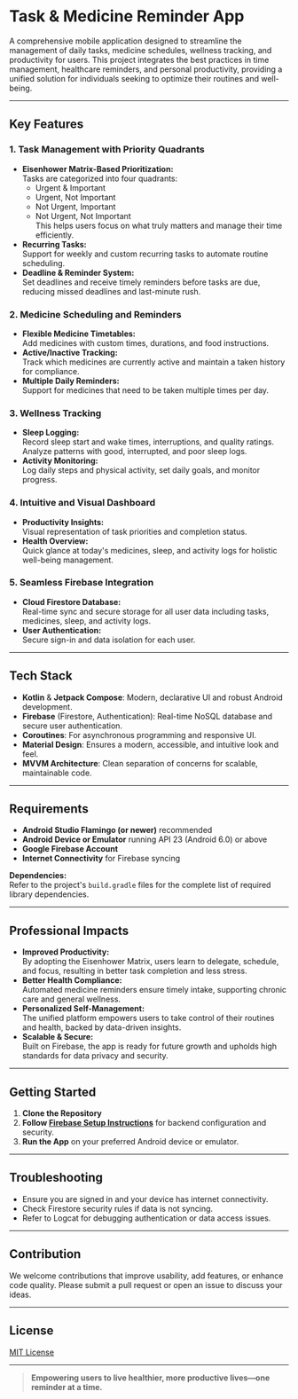 # Task & Medicine Reminder App

A comprehensive mobile application designed to streamline the management of daily tasks, medicine schedules, wellness tracking, and productivity for users. This project integrates the best practices in time management, healthcare reminders, and personal productivity, providing a unified solution for individuals seeking to optimize their routines and well-being.

---

## Key Features

### 1. **Task Management with Priority Quadrants**
- **Eisenhower Matrix-Based Prioritization:**  
  Tasks are categorized into four quadrants:
  - Urgent & Important
  - Urgent, Not Important
  - Not Urgent, Important
  - Not Urgent, Not Important  
  This helps users focus on what truly matters and manage their time efficiently.
- **Recurring Tasks:**  
  Support for weekly and custom recurring tasks to automate routine scheduling.
- **Deadline & Reminder System:**  
  Set deadlines and receive timely reminders before tasks are due, reducing missed deadlines and last-minute rush.

### 2. **Medicine Scheduling and Reminders**
- **Flexible Medicine Timetables:**  
  Add medicines with custom times, durations, and food instructions.
- **Active/Inactive Tracking:**  
  Track which medicines are currently active and maintain a taken history for compliance.
- **Multiple Daily Reminders:**  
  Support for medicines that need to be taken multiple times per day.

### 3. **Wellness Tracking**
- **Sleep Logging:**  
  Record sleep start and wake times, interruptions, and quality ratings.  
  Analyze patterns with good, interrupted, and poor sleep logs.
- **Activity Monitoring:**  
  Log daily steps and physical activity, set daily goals, and monitor progress.

### 4. **Intuitive and Visual Dashboard**
- **Productivity Insights:**  
  Visual representation of task priorities and completion status.
- **Health Overview:**  
  Quick glance at today's medicines, sleep, and activity logs for holistic well-being management.

### 5. **Seamless Firebase Integration**
- **Cloud Firestore Database:**  
  Real-time sync and secure storage for all user data including tasks, medicines, sleep, and activity logs.
- **User Authentication:**  
  Secure sign-in and data isolation for each user.

---

## Tech Stack

- **Kotlin** & **Jetpack Compose**: Modern, declarative UI and robust Android development.
- **Firebase** (Firestore, Authentication): Real-time NoSQL database and secure user authentication.
- **Coroutines**: For asynchronous programming and responsive UI.
- **Material Design**: Ensures a modern, accessible, and intuitive look and feel.
- **MVVM Architecture**: Clean separation of concerns for scalable, maintainable code.

---

## Requirements

- **Android Studio Flamingo (or newer)** recommended
- **Android Device or Emulator** running API 23 (Android 6.0) or above
- **Google Firebase Account**
- **Internet Connectivity** for Firebase syncing

**Dependencies:**  
Refer to the project's `build.gradle` files for the complete list of required library dependencies.

---

## Professional Impacts

- **Improved Productivity:**  
  By adopting the Eisenhower Matrix, users learn to delegate, schedule, and focus, resulting in better task completion and less stress.
- **Better Health Compliance:**  
  Automated medicine reminders ensure timely intake, supporting chronic care and general wellness.
- **Personalized Self-Management:**  
  The unified platform empowers users to take control of their routines and health, backed by data-driven insights.
- **Scalable & Secure:**  
  Built on Firebase, the app is ready for future growth and upholds high standards for data privacy and security.

---

## Getting Started

1. **Clone the Repository**
2. **Follow [Firebase Setup Instructions](FirebaseSetupInstructions.md)** for backend configuration and security.
3. **Run the App** on your preferred Android device or emulator.

---

## Troubleshooting

- Ensure you are signed in and your device has internet connectivity.
- Check Firestore security rules if data is not syncing.
- Refer to Logcat for debugging authentication or data access issues.

---

## Contribution

We welcome contributions that improve usability, add features, or enhance code quality. Please submit a pull request or open an issue to discuss your ideas.

---

## License

[MIT License](LICENSE)

---

> **Empowering users to live healthier, more productive lives—one reminder at a time.**
